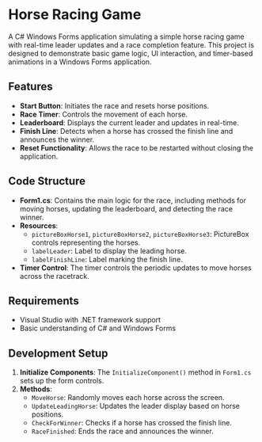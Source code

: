 # Horse Racing Game

A C# Windows Forms application simulating a simple horse racing game with real-time leader updates and a race completion feature. This project is designed to demonstrate basic game logic, UI interaction, and timer-based animations in a Windows Forms application.

## Features

- **Start Button**: Initiates the race and resets horse positions.
- **Race Timer**: Controls the movement of each horse.
- **Leaderboard**: Displays the current leader and updates in real-time.
- **Finish Line**: Detects when a horse has crossed the finish line and announces the winner.
- **Reset Functionality**: Allows the race to be restarted without closing the application.


## Code Structure

- **Form1.cs**: Contains the main logic for the race, including methods for moving horses, updating the leaderboard, and detecting the race winner.
- **Resources**: 
  - `pictureBoxHorse1`, `pictureBoxHorse2`, `pictureBoxHorse3`: PictureBox controls representing the horses.
  - `labelLeader`: Label to display the leading horse.
  - `labelFinishLine`: Label marking the finish line.
- **Timer Control**: The timer controls the periodic updates to move horses across the racetrack.

## Requirements

- Visual Studio with .NET framework support
- Basic understanding of C# and Windows Forms

## Development Setup

1. **Initialize Components**: The `InitializeComponent()` method in `Form1.cs` sets up the form controls.
2. **Methods**:
   - `MoveHorse`: Randomly moves each horse across the screen.
   - `UpdateLeadingHorse`: Updates the leader display based on horse positions.
   - `CheckForWinner`: Checks if a horse has crossed the finish line.
   - `RaceFinished`: Ends the race and announces the winner.
